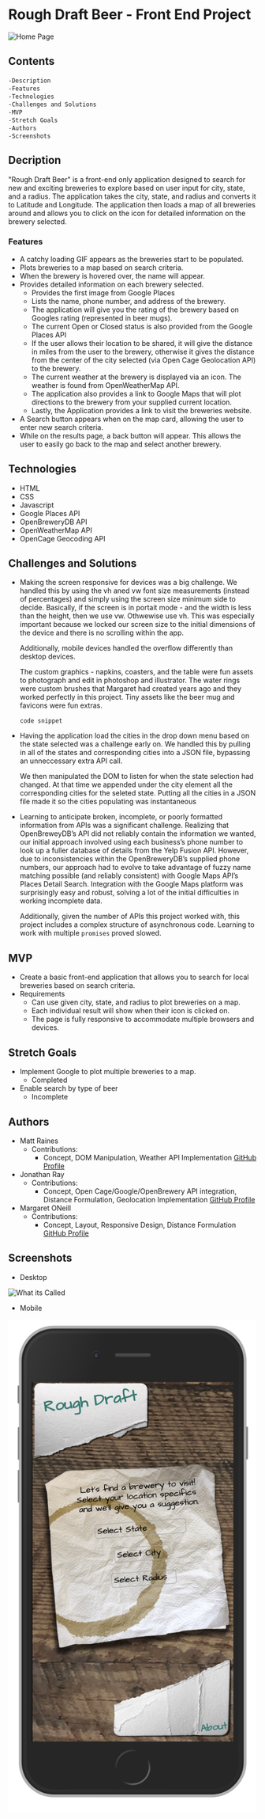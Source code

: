 # Rough Draft Beer - Front End Project
![Home Page](./read-me-assets/top-image.png)

## Contents
    -Description
    -Features
    -Technologies
    -Challenges and Solutions
    -MVP
    -Stretch Goals
    -Authors
    -Screenshots

## Decription
"Rough Draft Beer" is a front-end only application designed to search for new and exciting breweries to explore based on user input for city, state, and a radius. The application takes the city, state, and radius and converts it to Latitude and Longitude. The application then loads a map of all breweries around and allows you to click on the icon for detailed information on the brewery selected.

### Features
* A catchy loading GIF appears as the breweries start to be populated.
* Plots breweries to a map based on search criteria.
* When the brewery is hovered over, the name will appear.
* Provides detailed information on each brewery selected.
    * Provides the first image from Google Places
    * Lists the name, phone number, and address of the brewery.
    * The application will give you the rating of the brewery based on Googles rating (represented in beer mugs).
    * The current Open or Closed status is also provided from the Google Places API
    * If the user allows their location to be shared, it will give the distance in miles from the user to the brewery, otherwise it gives the distance from the center of the city selected (via Open Cage Geolocation API) to the brewery.
    * The current weather at the brewery is displayed via an icon. The weather is found from OpenWeatherMap API.
    * The application also provides a link to Google Maps that will plot directions to the brewery from your supplied current location.
    * Lastly, the Application provides a link to visit the breweries website.
* A Search button appears when on the map card, allowing the user to enter new search criteria.
* While on the results page, a back button will appear. This allows the user to easily go back to the map and select another brewery.


## Technologies
* HTML
* CSS
* Javascript
* Google Places API
* OpenBreweryDB API
* OpenWeatherMap API
* OpenCage Geocoding API

## Challenges and Solutions
* Making the screen responsive for devices was a big challenge.  We handled this by using the vh aned vw font size measurements (instead of percentages) and simply using the screen size minimum side to decide.  Basically, if the screen is in portait mode - and the width is less than the height, then we use vw.  Othwewise use vh.  This was especially important because we locked our screen size to the initial dimensions of the device and there is no scrolling within the app.

    Additionally, mobile devices handled the overflow differently than desktop devices.

    The custom graphics - napkins, coasters, and the table were fun assets to photograph and edit in photoshop and illustrator.  The water rings were custom brushes that Margaret had created years ago and they worked perfectly in this project.  Tiny assets like the beer mug and favicons were fun extras.
    ```
    code snippet
    ```
* Having the application load the cities in the drop down menu based on the state selected was a challenge early on. We handled this by pulling in all of the states and corresponding cities into a JSON file, bypassing an unneccessary extra API call.

    We then manipulated the DOM to listen for when the state selection had changed. At that time we appended under the city element all the corresponding cities for the seleted state. Putting all the cities in a JSON file made it so the cities populating was instantaneous


* Learning to anticipate broken, incomplete, or poorly formatted information from APIs was a significant challenge. Realizing that OpenBreweyDB’s API did not reliably contain the information we wanted, our initial approach involved using each business’s phone number to look up a fuller database of details from the Yelp Fusion API. However, due to inconsistencies within the OpenBreweryDB’s supplied phone numbers, our approach had to evolve to take advantage of fuzzy name matching possible (and reliably consistent) with Google Maps  API’s Places Detail Search. Integration with the Google Maps platform was surprisingly easy and robust, solving a lot of the initial difficulties in working incomplete data.

    Additionally, given the number of APIs this project worked with, this project includes a complex structure of asynchronous code. Learning to work with multiple `promises` proved slowed.


## MVP
* Create a basic front-end application that allows you to search for local breweries based on search criteria.
* Requirements
    * Can use given city, state, and radius to plot breweries on a map.
    * Each individual result will show when their icon is clicked on.
    * The page is fully responsive to accommodate multiple browsers and devices.

## Stretch Goals
* Implement Google to plot multiple breweries to a map.
    * Completed
* Enable search by type of beer
    * Incomplete

## Authors
* Matt Raines
    * Contributions:
        * Concept, DOM Manipulation, Weather API Implementation
    [GitHub Profile](https://github.com/mraines4)
* Jonathan Ray
    * Contributions:
        * Concept, Open Cage/Google/OpenBrewery API integration, Distance Formulation, Geolocation Implementation
    [GitHub Profile](https://github.com/ray-jonathan)
* Margaret ONeill
    * Contributions:
        * Concept, Layout, Responsive Design, Distance Formulation
    [GitHub Profile](https://github.com/MAOneill)

## Screenshots
* Desktop

![What its Called](./read-me-assets/search-screen-desktop.png)

* Mobile

![What its Called](./read-me-assets/search-screen-mobile.png)
